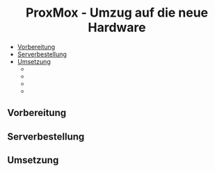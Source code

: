 <h1 align="center">ProxMox - Umzug auf die neue Hardware</h1>

- [Vorbereitung](#vorbereitung)
- [Serverbestellung](#serverbestellung)
- [Umsetzung](#umsetzung)
  - [](#)
  - [](#)
  - [](#)
  - [](#)

## Vorbereitung

## Serverbestellung

## Umsetzung


